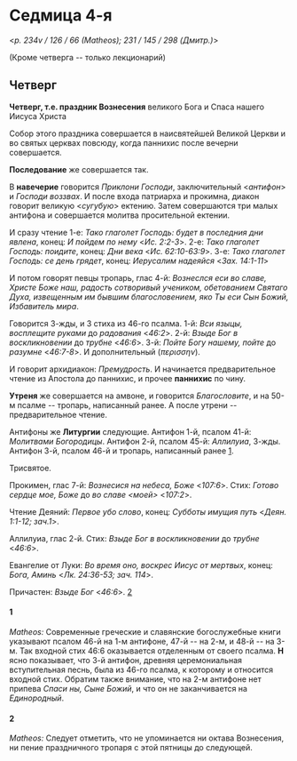 
# Седмица 4-я

<*p. 234v / 126 / 66 (Matheos); 231 / 145 / 298 (Дмитр.)*>

(Кроме четверга -- только лекционарий)

## Четверг

**Четверг, т.е. праздник Вознесения** великого Бога и Спаса нашего Иисуса Христа

Собор этого праздника совершается в наисвятейшей Великой Церкви и во святых церквах повсюду, 
когда паннихис после вечерни совершается.

**Последование** же совершается так. 

В **навечерие** говорится *Приклони Господи*, заключительный <*антифон*> и *Господи воззвах*. 
И после входа патриарха и прокимна, диакон говорит великую <*сугубую*> ектению. 
Затем совершаются три малых антифона и совершается молитва просительной ектении. 

И сразу чтение 1-е: *Тако глаголет Господь: будет в последния дни явлена*, конец: *И пойдем по нему* 
<*Ис. 2:2-3*>. 
2-е: *Тако глаголет Господь: поидите*, конец: *Дни века* <*Ис. 62:10-63:9*>. 
3-е: *Тако глаголет Господь: се день грядет*, конец: *Иерусалим надеяйся* <*Зах. 14:1-11*>

И потом говорят певцы тропарь, глас 4-й: *Вознеслся еси во славе, Христе Боже наш, радость 
сотворивый учеником, обетованием Святаго Духа, извещенным им бывшим благословением, яко Ты еси 
Сын Божий, Избавитель мира*. 

Говорится 3-жды, и 3 стиха из 46-го псалма.
1-й: *Вси языцы, восплещите руками* до *радования* <*46:2*>. 
2-й: *Взыде Бог в воскликновении* до *трубне* <*46:6*>. 
3-й: *Пойте Богу нашему, пойте* до *разумне* <*46:7-8*>. 
И дополнительный (*περισσην*).

И говорит архидиакон: *Премудрость*. И начинается предварительное чтение из Апостола 
до паннихис, и прочее **паннихис** по чину.

**Утреня** же совершается на амвоне, и говорится *Благословите*, и на 50-м псалме -- 
тропарь, написанный ранее. А после утрени -- предварительное чтение.  

Антифоны же **Литургии** следующие. 
Антифон 1-й, псалом 41-й: *Молитвами Богородицы*. 
Антифон 2-й, псалом 45-й: *Аллилуиа*, 3-жды. 
Антифон 3-й, псалом 46-й и тропарь, написанный ранее [1](#1). 

Трисвятое. 

Прокимен, глас 7-й: *Вознесися на небеса, Боже* <*107:6*>.
Стих: *Готово сердце мое, Боже* до *во славе <моей>* <*107:2*>.

Чтение Деяний: *Первое убо слово*, конец: *Субботы имущия путь* <*Деян. 1:1-12; зач.1*>.

Аллилуиа, глас 2-й. Стих: *Взыде Бог в воскликновении* до *трубне* <*46:6*>.

Евангелие от Луки: *Во время оно, воскрес Иисус от мертвых*, 
конец: *Бога, Аминь* <*Лк. 24:36-53; зач. 114*>. 

Причастен: *Взыде Бог* <*46:6*>. [2](#2)

#### 1

*Matheos:* Современные греческие и славянские богослужебные книги указывают псалом 46-й на 
1-м антифоне, 47-й -- на 2-м, и 48-й -- на 3-м. Так входной стих 46:6 оказывается отделенным 
от своего псалма. **H** ясно показывает, что 3-й антифон, древняя церемониальная вступительная 
песнь, была из 46-го псалма, к которому и относится входной стих. Обратим также внимание, 
что на 2-м антифоне нет припева *Спаси ны, Сыне Божий*, и что он не заканчивается на 
*Единородный*. 

#### 2

*Matheos:* Следует отметить, что не упоминается ни октава Вознесения, ни пение праздничного 
тропаря с этой пятницы до следующей. 

